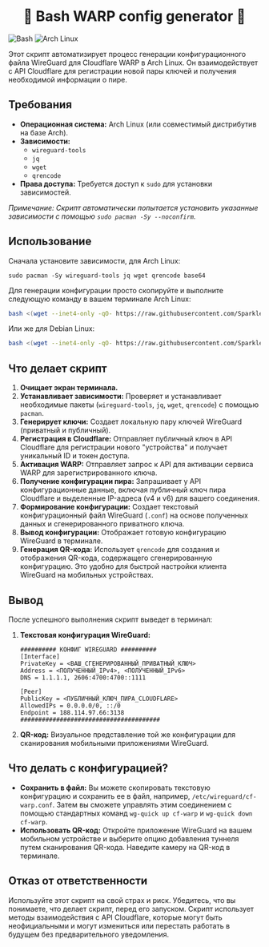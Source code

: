 <h1 align="center">👾 Bash WARP config generator 👾</h1>

![Bash](https://img.shields.io/badge/Shell-Bash-blue)
![Arch Linux](https://img.shields.io/badge/OS-Arch%20Linux-1793d1)

Этот скрипт автоматизирует процесс генерации конфигурационного файла WireGuard для Cloudflare WARP в Arch Linux. Он взаимодействует с API Cloudflare для регистрации новой пары ключей и получения необходимой информации о пире.

## Требования

*   **Операционная система:** Arch Linux (или совместимый дистрибутив на базе Arch).
*   **Зависимости:**
    *   `wireguard-tools`
    *   `jq`
    *   `wget`
    *   `qrencode`
*   **Права доступа:** Требуется доступ к `sudo` для установки зависимостей.

*Примечание: Скрипт автоматически попытается установить указанные зависимости с помощью `sudo pacman -Sy --noconfirm`.*

## Использование

Сначала установите зависимости, для Arch Linux:

```
sudo pacman -Sy wireguard-tools jq wget qrencode base64
```


Для генерации конфигурации просто скопируйте и выполните следующую команду в вашем терминале Arch Linux:

```bash
bash <(wget --inet4-only -qO- https://raw.githubusercontent.com/SparkleSavvy/WARP-BASH-GEN-ARCH/main/arch.sh)
```

Или же для Debian Linux:

```bash
bash <(wget --inet4-only -qO- https://raw.githubusercontent.com/SparkleSavvy/WARP-BASH-GEN-ARCH/main/debian.sh)
```

## Что делает скрипт

1.  **Очищает экран терминала.**
2.  **Устанавливает зависимости:** Проверяет и устанавливает необходимые пакеты (`wireguard-tools`, `jq`, `wget`, `qrencode`) с помощью `pacman`.
3.  **Генерирует ключи:** Создает локальную пару ключей WireGuard (приватный и публичный).
4.  **Регистрация в Cloudflare:** Отправляет публичный ключ в API Cloudflare для регистрации нового "устройства" и получает уникальный ID и токен доступа.
5.  **Активация WARP:** Отправляет запрос к API для активации сервиса WARP для зарегистрированного ключа.
6.  **Получение конфигурации пира:** Запрашивает у API конфигурационные данные, включая публичный ключ пира Cloudflare и выделенные IP-адреса (v4 и v6) для вашего соединения.
7.  **Формирование конфигурации:** Создает текстовый конфигурационный файл WireGuard (`.conf`) на основе полученных данных и сгенерированного приватного ключа.
8.  **Вывод конфигурации:** Отображает готовую конфигурацию WireGuard в терминале.
9.  **Генерация QR-кода:** Использует `qrencode` для создания и отображения QR-кода, содержащего сгенерированную конфигурацию. Это удобно для быстрой настройки клиента WireGuard на мобильных устройствах.

## Вывод

После успешного выполнения скрипт выведет в терминал:

1.  **Текстовая конфигурация WireGuard:**
    ```
    ########## КОНФИГ WIREGUARD ##########
    [Interface]
    PrivateKey = <ВАШ_СГЕНЕРИРОВАННЫЙ_ПРИВАТНЫЙ_КЛЮЧ>
    Address = <ПОЛУЧЕННЫЙ_IPv4>, <ПОЛУЧЕННЫЙ_IPv6>
    DNS = 1.1.1.1, 2606:4700:4700::1111

    [Peer]
    PublicKey = <ПУБЛИЧНЫЙ_КЛЮЧ_ПИРА_CLOUDFLARE>
    AllowedIPs = 0.0.0.0/0, ::/0
    Endpoint = 188.114.97.66:3138
    #######################################
    ```
2.  **QR-код:** Визуальное представление той же конфигурации для сканирования мобильными приложениями WireGuard.

## Что делать с конфигурацией?

*   **Сохранить в файл:** Вы можете скопировать текстовую конфигурацию и сохранить ее в файл, например, `/etc/wireguard/cf-warp.conf`. Затем вы сможете управлять этим соединением с помощью стандартных команд `wg-quick up cf-warp` и `wg-quick down cf-warp`.
*   **Использовать QR-код:** Откройте приложение WireGuard на вашем мобильном устройстве и выберите опцию добавления туннеля путем сканирования QR-кода. Наведите камеру на QR-код в терминале.

## Отказ от ответственности

Используйте этот скрипт на свой страх и риск. Убедитесь, что вы понимаете, что делает скрипт, перед его запуском. Скрипт использует методы взаимодействия с API Cloudflare, которые могут быть неофициальными и могут измениться или перестать работать в будущем без предварительного уведомления.

